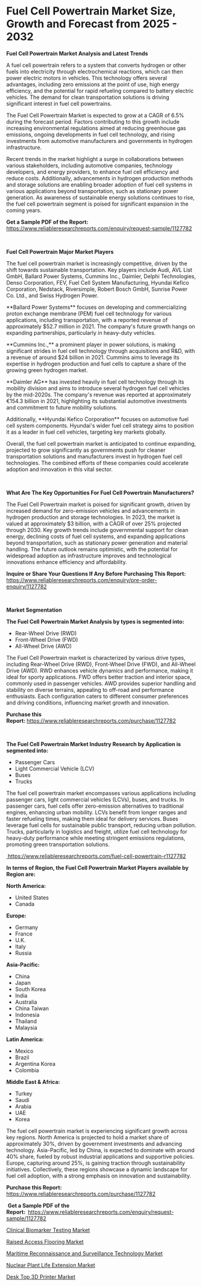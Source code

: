 <p><h1>Fuel Cell Powertrain Market Size, Growth and Forecast from 2025 - 2032</h1></p><p><strong>Fuel Cell Powertrain Market Analysis and Latest Trends</strong></p>
<p><p>A fuel cell powertrain refers to a system that converts hydrogen or other fuels into electricity through electrochemical reactions, which can then power electric motors in vehicles. This technology offers several advantages, including zero emissions at the point of use, high energy efficiency, and the potential for rapid refueling compared to battery electric vehicles. The demand for clean transportation solutions is driving significant interest in fuel cell powertrains.</p><p>The Fuel Cell Powertrain Market is expected to grow at a CAGR of 6.5% during the forecast period. Factors contributing to this growth include increasing environmental regulations aimed at reducing greenhouse gas emissions, ongoing developments in fuel cell technology, and rising investments from automotive manufacturers and governments in hydrogen infrastructure. </p><p>Recent trends in the market highlight a surge in collaborations between various stakeholders, including automotive companies, technology developers, and energy providers, to enhance fuel cell efficiency and reduce costs. Additionally, advancements in hydrogen production methods and storage solutions are enabling broader adoption of fuel cell systems in various applications beyond transportation, such as stationary power generation. As awareness of sustainable energy solutions continues to rise, the fuel cell powertrain segment is poised for significant expansion in the coming years.</p></p>
<p><strong>Get a Sample PDF of the Report:&nbsp;</strong> <a href="https://www.reliableresearchreports.com/enquiry/request-sample/1127782?utm_campaign=34&utm_medium=2&utm_source=Github&utm_content=ia&utm_term=06032025&utm_id=fuel-cell-powertrain">https://www.reliableresearchreports.com/enquiry/request-sample/1127782</a></p>
<p>&nbsp;</p>
<p><strong>Fuel Cell Powertrain Major Market Players</strong></p>
<p><p>The fuel cell powertrain market is increasingly competitive, driven by the shift towards sustainable transportation. Key players include Audi, AVL List GmbH, Ballard Power Systems, Cummins Inc., Daimler, Delphi Technologies, Denso Corporation, FEV, Fuel Cell System Manufacturing, Hyundai Kefico Corporation, Nedstack, Riversimple, Robert Bosch GmbH, Sunrise Power Co. Ltd., and Swiss Hydrogen Power.</p><p>**Ballard Power Systems** focuses on developing and commercializing proton exchange membrane (PEM) fuel cell technology for various applications, including transportation, with a reported revenue of approximately $52.7 million in 2021. The company's future growth hangs on expanding partnerships, particularly in heavy-duty vehicles.</p><p>**Cummins Inc.,** a prominent player in power solutions, is making significant strides in fuel cell technology through acquisitions and R&D, with a revenue of around $24 billion in 2021. Cummins aims to leverage its expertise in hydrogen production and fuel cells to capture a share of the growing green hydrogen market.</p><p>**Daimler AG** has invested heavily in fuel cell technology through its mobility division and aims to introduce several hydrogen fuel cell vehicles by the mid-2020s. The company's revenue was reported at approximately €154.3 billion in 2021, highlighting its substantial automotive investments and commitment to future mobility solutions.</p><p>Additionally, **Hyundai Kefico Corporation** focuses on automotive fuel cell system components. Hyundai's wider fuel cell strategy aims to position it as a leader in fuel cell vehicles, targeting key markets globally. </p><p>Overall, the fuel cell powertrain market is anticipated to continue expanding, projected to grow significantly as governments push for cleaner transportation solutions and manufacturers invest in hydrogen fuel cell technologies. The combined efforts of these companies could accelerate adoption and innovation in this vital sector.</p></p>
<p>&nbsp;</p>
<p><strong>What Are The Key Opportunities For Fuel Cell Powertrain Manufacturers?</strong></p>
<p><p>The Fuel Cell Powertrain market is poised for significant growth, driven by increased demand for zero-emission vehicles and advancements in hydrogen production and storage technologies. In 2023, the market is valued at approximately $3 billion, with a CAGR of over 25% projected through 2030. Key growth trends include governmental support for clean energy, declining costs of fuel cell systems, and expanding applications beyond transportation, such as stationary power generation and material handling. The future outlook remains optimistic, with the potential for widespread adoption as infrastructure improves and technological innovations enhance efficiency and affordability.</p></p>
<p><strong>Inquire or Share Your Questions If Any Before Purchasing This Report:</strong> <a href="https://www.reliableresearchreports.com/enquiry/pre-order-enquiry/1127782?utm_campaign=34&utm_medium=2&utm_source=Github&utm_content=ia&utm_term=06032025&utm_id=fuel-cell-powertrain">https://www.reliableresearchreports.com/enquiry/pre-order-enquiry/1127782</a></p>
<p>&nbsp;</p>
<p><strong>Market Segmentation</strong></p>
<p><strong>The Fuel Cell Powertrain Market Analysis by types is segmented into:</strong></p>
<p><ul><li>Rear-Wheel Drive (RWD)</li><li>Front-Wheel Drive (FWD)</li><li>All-Wheel Drive (AWD)</li></ul></p>
<p><p>The Fuel Cell Powertrain market is characterized by various drive types, including Rear-Wheel Drive (RWD), Front-Wheel Drive (FWD), and All-Wheel Drive (AWD). RWD enhances vehicle dynamics and performance, making it ideal for sporty applications. FWD offers better traction and interior space, commonly used in passenger vehicles. AWD provides superior handling and stability on diverse terrains, appealing to off-road and performance enthusiasts. Each configuration caters to different consumer preferences and driving conditions, influencing market growth and innovation.</p></p>
<p><strong>Purchase this Report:&nbsp;</strong><a href="https://www.reliableresearchreports.com/purchase/1127782?utm_campaign=34&utm_medium=2&utm_source=Github&utm_content=ia&utm_term=06032025&utm_id=fuel-cell-powertrain">https://www.reliableresearchreports.com/purchase/1127782</a></p>
<p>&nbsp;</p>
<p><strong>The Fuel Cell Powertrain Market Industry Research by Application is segmented into:</strong></p>
<p><ul><li>Passenger Cars</li><li>Light Commercial Vehicle (LCV)</li><li>Buses</li><li>Trucks</li></ul></p>
<p><p>The fuel cell powertrain market encompasses various applications including passenger cars, light commercial vehicles (LCVs), buses, and trucks. In passenger cars, fuel cells offer zero-emission alternatives to traditional engines, enhancing urban mobility. LCVs benefit from longer ranges and faster refueling times, making them ideal for delivery services. Buses leverage fuel cells for sustainable public transport, reducing urban pollution. Trucks, particularly in logistics and freight, utilize fuel cell technology for heavy-duty performance while meeting stringent emissions regulations, promoting green transportation solutions.</p></p>
<p><a href="https://www.reliableresearchreports.com/fuel-cell-powertrain-r1127782?utm_campaign=34&utm_medium=2&utm_source=Github&utm_content=ia&utm_term=06032025&utm_id=fuel-cell-powertrain">&nbsp;https://www.reliableresearchreports.com/fuel-cell-powertrain-r1127782</a></p>
<p><strong>In terms of Region, the Fuel Cell Powertrain Market Players available by Region are:</strong></p>
<p>
    <p> <strong> North America: </strong>
        <ul>
            <li>United States</li>
            <li>Canada</li>
        </ul>
        </p> 
    <p> <strong> Europe: </strong>
        <ul>
            <li>Germany</li>
            <li>France</li>
            <li>U.K.</li>
            <li>Italy</li>
            <li>Russia</li>
        </ul>
        </p> 
    <p> <strong> Asia-Pacific: </strong>
        <ul>
            <li>China</li>
            <li>Japan</li>
            <li>South Korea</li>
            <li>India</li>
            <li>Australia</li>
            <li>China Taiwan</li>
            <li>Indonesia</li>
            <li>Thailand</li>
            <li>Malaysia</li>
        </ul>
        </p> 
    <p> <strong> Latin America: </strong>
        <ul>
            <li>Mexico</li>
            <li>Brazil</li>
            <li>Argentina Korea</li>
            <li>Colombia</li>
        </ul>
        </p> 
    <p> <strong> Middle East & Africa: </strong>
        <ul>
            <li>Turkey</li>
            <li>Saudi</li>
            <li>Arabia</li>
            <li>UAE</li>
            <li>Korea</li>
        </ul>
    </p>
    </p>
<p><p>The fuel cell powertrain market is experiencing significant growth across key regions. North America is projected to hold a market share of approximately 30%, driven by government investments and advancing technology. Asia-Pacific, led by China, is expected to dominate with around 40% share, fueled by robust industrial applications and supportive policies. Europe, capturing around 25%, is gaining traction through sustainability initiatives. Collectively, these regions showcase a dynamic landscape for fuel cell adoption, with a strong emphasis on innovation and sustainability.</p></p>
<p><strong>Purchase this Report: </strong><a href="https://www.reliableresearchreports.com/purchase/1127782?utm_campaign=34&utm_medium=2&utm_source=Github&utm_content=ia&utm_term=06032025&utm_id=fuel-cell-powertrain">https://www.reliableresearchreports.com/purchase/1127782</a></p>
<p>&nbsp;<strong>Get a Sample PDF of the Report:&nbsp;&nbsp;</strong><a href="https://www.reliableresearchreports.com/enquiry/request-sample/1127782?utm_campaign=34&utm_medium=2&utm_source=Github&utm_content=ia&utm_term=06032025&utm_id=fuel-cell-powertrain">https://www.reliableresearchreports.com/enquiry/request-sample/1127782</a></p>
<p><strong></strong></p>
<p><p><a href="https://github.com/ioniafidian4/Market-Research-Report-List-1/blob/main/clinical-biomarker-testing-market.md?utm_campaign=34&utm_medium=2&utm_source=Github&utm_content=ia&utm_term=06032025&utm_id=fuel-cell-powertrain">Clinical Biomarker Testing Market</a></p><p><a href="https://github.com/ceneabiruk11/Market-Research-Report-List-1/blob/main/raised-access-flooring-market.md?utm_campaign=34&utm_medium=2&utm_source=Github&utm_content=ia&utm_term=06032025&utm_id=fuel-cell-powertrain">Raised Access Flooring Market</a></p><p><a href="https://github.com/nkomdaumis16/Market-Research-Report-List-1/blob/main/maritime-reconnaissance-and-surveillance-technology-market.md?utm_campaign=34&utm_medium=2&utm_source=Github&utm_content=ia&utm_term=06032025&utm_id=fuel-cell-powertrain">Maritime Reconnaissance and Surveillance Technology Market</a></p><p><a href="https://github.com/amramcocosxa/Market-Research-Report-List-1/blob/main/nuclear-plant-life-extension-market.md?utm_campaign=34&utm_medium=2&utm_source=Github&utm_content=ia&utm_term=06032025&utm_id=fuel-cell-powertrain">Nuclear Plant Life Extension Market</a></p><p><a href="https://github.com/avikalitesjj/Market-Research-Report-List-1/blob/main/desk-top-3d-printer-market.md?utm_campaign=34&utm_medium=2&utm_source=Github&utm_content=ia&utm_term=06032025&utm_id=fuel-cell-powertrain">Desk Top 3D Printer Market</a></p></p>